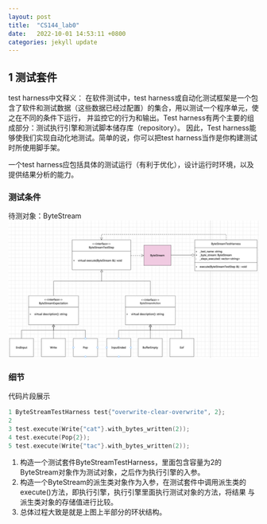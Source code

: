```yaml
---
layout: post
title:  "CS144_lab0"
date:   2022-10-01 14:53:11 +0800
categories: jekyll update
---
```

## 1 测试套件
test harness中文释义：
在软件测试中，test harness或自动化测试框架是一个包含了软件和测试数据（这些数据已经过配置）的集合，用以测试一个程序单元，使之在不同的条件下运行，
并监控它的行为和输出。Test harness有两个主要的组成部分：测试执行引擎和测试脚本储存库（repository）。
因此，Test harness能够使我们实现自动化地测试。简单的说，你可以把test harness当作是你构建测试时所使用脚手架。

一个test harness应包括具体的测试运行（有利于优化），设计运行时环境，以及提供结果分析的能力。

### 测试条件
待测对象：ByteStream
![img.png](pic/harness_uml_class.png)

### 细节
代码片段展示
```c++
1 ByteStreamTestHarness test{"overwrite-clear-overwrite", 2};
2 
3 test.execute(Write{"cat"}.with_bytes_written(2));
4 test.execute(Pop{2});
5 test.execute(Write{"tac"}.with_bytes_written(2));
```
1. 构造一个测试套件ByteStreamTestHarness，里面包含容量为2的ByteStream对象作为测试对象，之后作为执行引擎的入参。
2. 构造一个ByteStream的派生类对象作为入参，在测试套件中调用派生类的execute()方法，即执行引擎，执行引擎里面执行测试对象的方法，将结果
与派生类对象的存储值进行比较。
3. 总体过程大致是就是上图上半部分的环状结构。